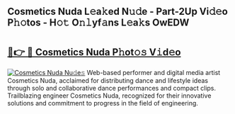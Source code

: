 ## Cosmetics Nuda L𝚎a𝚔ed N𝚞𝚍e - Part-2Up Vi𝚍𝚎o P𝚑𝚘tos - H𝚘𝚝 O𝚗𝚕yf𝚊ns L𝚎a𝚔s OwEDW

# <h2><a href="http://kf650ue.oniu.top/?m=Cosmetics+Nuda">🔗👉 🔴 Cosmetics Nuda P𝚑ot𝚘𝚜 V𝚒d𝚎o</a></h2>

[![Cosmetics Nuda Nu𝚍e𝚜](https://i.imgur.com/0qMVB7G.gif)](http://kf650ue.oniu.top/?m=Cosmetics+Nuda)
Web-based performer and digital media artist Cosmetics Nuda, acclaimed for distributing dance and lifestyle ideas through solo and collaborative dance performances and compact clips. Trailblazing engineer Cosmetics Nuda, recognized for their innovative solutions and commitment to progress in the field of engineering.  
